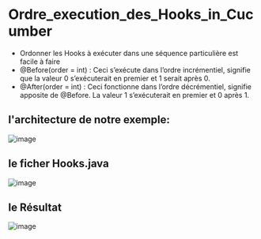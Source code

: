 # Ordre_execution_des_Hooks_in_Cucumber

- Ordonner les Hooks à exécuter dans une séquence particulière est facile à faire
- @Before(order = int) : Ceci s’exécute dans l’ordre incrémentiel, signifie que la valeur 0 s’exécuterait en premier et 1 serait après 0.
- @After(order = int) : Ceci fonctionne dans l’ordre décrémentiel, signifie apposite de @Before. La valeur 1 s’exécuterait en premier et 0 après 1.

## l'architecture de notre exemple:
![image](https://user-images.githubusercontent.com/7100940/213881797-fb812a22-f554-41a1-bdaa-b8b90310998d.png)

## le ficher Hooks.java
![image](https://user-images.githubusercontent.com/7100940/213882081-a5adc69e-99ba-4a3a-8436-bbe5b8cf2ed5.png)

## le Résultat
![image](https://user-images.githubusercontent.com/7100940/213882133-0317ed40-fc9e-4aae-827c-a2c608bee645.png)
